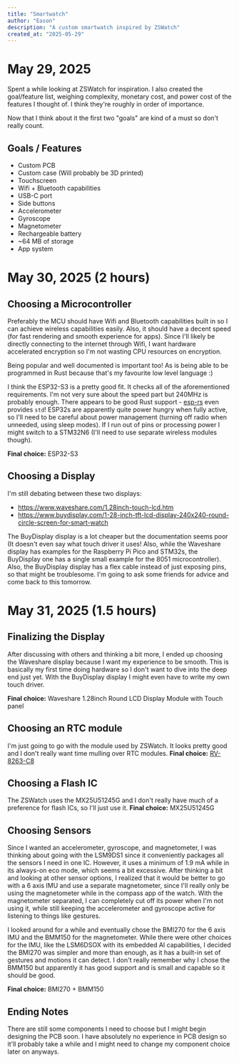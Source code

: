 ```yaml
---
title: "Smartwatch"
author: "Eason"
description: "A custom smartwatch inspired by ZSWatch"
created_at: "2025-05-29"
---
```


# May 29, 2025
Spent a while looking at ZSWatch for inspiration. I also created the goal/feature list, weighing complexity, monetary cost, and power cost of the features I thought of. I think they're roughly in order of importance.

Now that I think about it the first two "goals" are kind of a must so don't really count.
## Goals / Features
- Custom PCB
- Custom case (Will probably be 3D printed)
- Touchscreen
- Wifi + Bluetooth capabilities
- USB-C port
- Side buttons
- Accelerometer
- Gyroscope
- Magnetometer
- Rechargeable battery
- ~64 MB of storage
- App system

# May 30, 2025 (2 hours)
## Choosing a Microcontroller
Preferably the MCU should have Wifi and Bluetooth capabilities built in so I can achieve wireless capabilities easily. Also, it should have a decent speed (for fast rendering and smooth experience for apps). Since I'll likely be directly connecting to the internet through Wifi, I want hardware accelerated encryption so I'm not wasting CPU resources on encryption.

Being popular and well documented is important too! As is being able to be programmed in Rust because that's my favourite low level language :)

I think the ESP32-S3 is a pretty good fit. It checks all of the aforementioned requirements. I'm not very sure about the speed part but 240MHz is probably enough. There appears to be good Rust support - [esp-rs](https://docs.esp-rs.org/book/) even provides `std`! ESP32s are apparently quite power hungry when fully active, so I'll need to be careful about power management (turning off radio when unneeded, using sleep modes). If I run out of pins or processing power I might switch to a STM32N6 (I'll need to use separate wireless modules though).

**Final choice:** ESP32-S3

## Choosing a Display
I'm still debating between these two displays:
- https://www.waveshare.com/1.28inch-touch-lcd.htm
- https://www.buydisplay.com/1-28-inch-tft-lcd-display-240x240-round-circle-screen-for-smart-watch

The BuyDisplay display is a lot cheaper but the documentation seems poor (It doesn't even say what touch driver it uses! Also, while the Waveshare display has examples for the Raspberry Pi Pico and STM32s, the BuyDisplay one has a single small example for the 8051 microcontroller). Also, the BuyDisplay display has a flex cable instead of just exposing pins, so that might be troublesome. I'm going to ask some friends for advice and come back to this tomorrow.

# May 31, 2025 (1.5 hours)
## Finalizing the Display
After discussing with others and thinking a bit more, I ended up choosing the Waveshare display because I want my experience to be smooth. This is basically my first time doing hardware so I don't want to dive into the deep end just yet. With the BuyDisplay display I might even have to write my own touch driver.

**Final choice:** Waveshare 1.28inch Round LCD Display Module with Touch panel

## Choosing an RTC module
I'm just going to go with the module used by ZSWatch. It looks pretty good and I don't really want time mulling over RTC modules.
**Final choice:** [RV-8263-C8](https://www.microcrystal.com/en/products/real-time-clock-rtc-modules/rv-8263-c8)

## Choosing a Flash IC
The ZSWatch uses the MX25U51245G and I don't really have much of a preference for flash ICs, so I'll just use it.
**Final choice:** MX25U51245G

## Choosing Sensors
Since I wanted an accelerometer, gyroscope, and magnetometer, I was thinking about going with the LSM9DS1 since it conveniently packages all the sensors I need in one IC. However, it uses a minimum of 1.9 mA while in its always-on eco mode, which seems a bit excessive. After thinking a bit and looking at other sensor options, I realized that it would be better to go with a 6 axis IMU and use a separate magnetometer, since I'll really only be using the magnetometer while in the compass app of the watch. With the magnetometer separated, I can completely cut off its power when I'm not using it, while still keeping the accelerometer and gyroscope active for listening to things like gestures.

I looked around for a while and eventually chose the BMI270 for the 6 axis IMU and the BMM150 for the magnetometer. While there were other choices for the IMU, like the LSM6DSOX with its embedded AI capabilities, I decided the BMI270 was simpler and more than enough, as it has a built-in set of gestures and motions it can detect. I don't really remember why I chose the BMM150 but apparently it has good support and is small and capable so it should be good.

**Final choice:** BMI270 + BMM150

## Ending Notes
There are still some components I need to choose but I might begin designing the PCB soon. I have absolutely no experience in PCB design so it'll probably take a while and I might need to change my component choice later on anyways.
